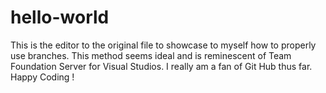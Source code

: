# hello-world
This is the editor to the original file to showcase to myself how to properly use branches. This method seems ideal and is reminescent of Team Foundation Server for Visual Studios.
I really am a fan of Git Hub thus far.
Happy Coding !
